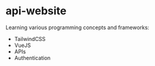 # api-website

Learning various programming concepts and frameworks:

- TailwindCSS
- VueJS
- APIs
- Authentication
